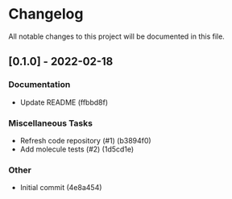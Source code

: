 # Changelog
All notable changes to this project will be documented in this file.

## [0.1.0] - 2022-02-18

### Documentation

- Update README (ffbbd8f)

### Miscellaneous Tasks

- Refresh code repository (#1) (b3894f0)
- Add molecule tests (#2) (1d5cd1e)

### Other

- Initial commit (4e8a454)

<!-- generated by git-cliff -->
